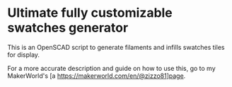 # Ultimate fully customizable swatches generator

This is an OpenSCAD script to generate filaments and infills swatches tiles for display.

For a more accurate description and guide on how to use this, go to my MakerWorld's [a https://makerworld.com/en/@zizzo81]page.